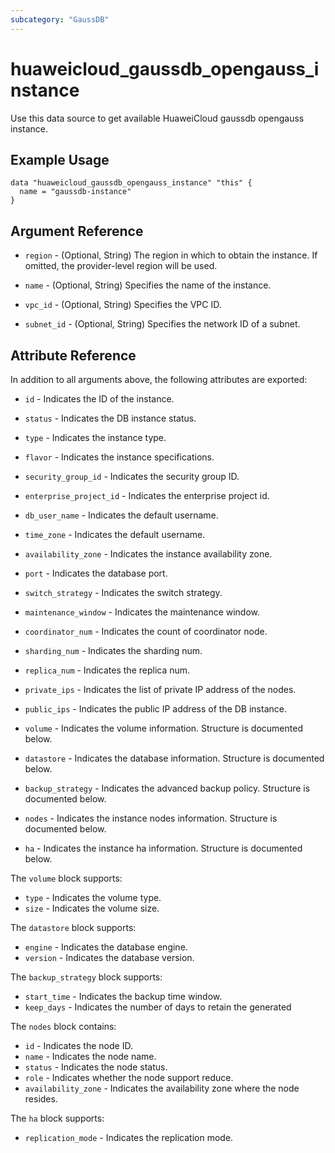 ```yaml
---
subcategory: "GaussDB"
---
```


# huaweicloud\_gaussdb\_opengauss\_instance

Use this data source to get available HuaweiCloud gaussdb opengauss instance.

## Example Usage

```hcl
data "huaweicloud_gaussdb_opengauss_instance" "this" {
  name = "gaussdb-instance"
}
```

## Argument Reference

* `region` - (Optional, String) The region in which to obtain the instance. If omitted, the provider-level region will
  be used.

* `name` - (Optional, String) Specifies the name of the instance.

* `vpc_id` - (Optional, String) Specifies the VPC ID.

* `subnet_id` - (Optional, String) Specifies the network ID of a subnet.

## Attribute Reference

In addition to all arguments above, the following attributes are exported:

* `id` - Indicates the ID of the instance.

* `status` - Indicates the DB instance status.

* `type` - Indicates the instance type.

* `flavor` - Indicates the instance specifications.

* `security_group_id` - Indicates the security group ID.

* `enterprise_project_id` - Indicates the enterprise project id.

* `db_user_name` - Indicates the default username.

* `time_zone` - Indicates the default username.

* `availability_zone` - Indicates the instance availability zone.

* `port` - Indicates the database port.

* `switch_strategy` - Indicates the switch strategy.

* `maintenance_window` - Indicates the maintenance window.

* `coordinator_num` - Indicates the count of coordinator node.

* `sharding_num` - Indicates the sharding num.

* `replica_num` - Indicates the replica num.

* `private_ips` - Indicates the list of private IP address of the nodes.
* `public_ips` - Indicates the public IP address of the DB instance.

* `volume` - Indicates the volume information. Structure is documented below.

* `datastore` - Indicates the database information. Structure is documented below.

* `backup_strategy` - Indicates the advanced backup policy. Structure is documented below.

* `nodes` - Indicates the instance nodes information. Structure is documented below.

* `ha` - Indicates the instance ha information. Structure is documented below.

The `volume` block supports:

* `type` - Indicates the volume type.
* `size` - Indicates the volume size.

The `datastore` block supports:

* `engine` - Indicates the database engine.
* `version` - Indicates the database version.

The `backup_strategy` block supports:

* `start_time` - Indicates the backup time window.
* `keep_days` - Indicates the number of days to retain the generated

The `nodes` block contains:

* `id` - Indicates the node ID.
* `name` - Indicates the node name.
* `status` - Indicates the node status.
* `role` - Indicates whether the node support reduce.
* `availability_zone` - Indicates the availability zone where the node resides.

The `ha` block supports:

* `replication_mode` - Indicates the replication mode.
